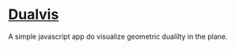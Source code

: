 [Dualvis](http://www.dualvis.co) 
=======

A simple javascript app do visualize geometric dualilty in the plane.

